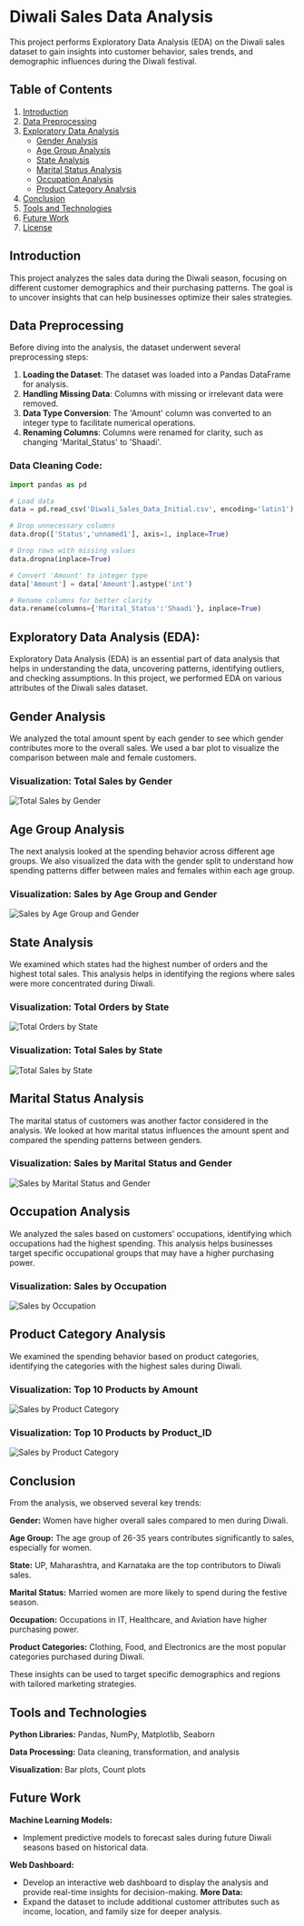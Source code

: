 # Diwali Sales Data Analysis

This project performs Exploratory Data Analysis (EDA) on the Diwali sales dataset to gain insights into customer behavior, sales trends, and demographic influences during the Diwali festival.

## Table of Contents

1. [Introduction](#introduction)
2. [Data Preprocessing](#data-preprocessing)
3. [Exploratory Data Analysis](#exploratory-data-analysis-eda)
    - [Gender Analysis](#gender-analysis)
    - [Age Group Analysis](#age-group-analysis)
    - [State Analysis](#state-analysis)
    - [Marital Status Analysis](#marital-status-analysis)
    - [Occupation Analysis](#occupation-analysis)
    - [Product Category Analysis](#product-category-analysis)
4. [Conclusion](#conclusion)
5. [Tools and Technologies](#tools-and-technologies)
6. [Future Work](#future-work)
7. [License](#license)

## Introduction

This project analyzes the sales data during the Diwali season, focusing on different customer demographics and their purchasing patterns. The goal is to uncover insights that can help businesses optimize their sales strategies.

## Data Preprocessing

Before diving into the analysis, the dataset underwent several preprocessing steps:

1. **Loading the Dataset**: The dataset was loaded into a Pandas DataFrame for analysis.
2. **Handling Missing Data**: Columns with missing or irrelevant data were removed.
3. **Data Type Conversion**: The 'Amount' column was converted to an integer type to facilitate numerical operations.
4. **Renaming Columns**: Columns were renamed for clarity, such as changing 'Marital_Status' to 'Shaadi'.

### Data Cleaning Code:

```python
import pandas as pd

# Load data
data = pd.read_csv('Diwali_Sales_Data_Initial.csv', encoding='latin1')

# Drop unnecessary columns
data.drop(['Status','unnamed1'], axis=1, inplace=True)

# Drop rows with missing values
data.dropna(inplace=True)

# Convert 'Amount' to integer type
data['Amount'] = data['Amount'].astype('int')

# Rename columns for better clarity
data.rename(columns={'Marital_Status':'Shaadi'}, inplace=True)
```
## Exploratory Data Analysis (EDA):
Exploratory Data Analysis (EDA) is an essential part of data analysis that helps in understanding the data, uncovering patterns, identifying outliers, and checking assumptions. In this project, we performed EDA on various attributes of the Diwali sales dataset.

## Gender Analysis
We analyzed the total amount spent by each gender to see which gender contributes more to the overall sales. We used a bar plot to visualize the comparison between male and female customers.

### Visualization: Total Sales by Gender
![Total Sales by Gender](./src/gender.png)

## Age Group Analysis
The next analysis looked at the spending behavior across different age groups. We also visualized the data with the gender split to understand how spending patterns differ between males and females within each age group.

### Visualization: Sales by Age Group and Gender
![Sales by Age Group and Gender](./src/age.png)

## State Analysis
We examined which states had the highest number of orders and the highest total sales. This analysis helps in identifying the regions where sales were more concentrated during Diwali.

### Visualization: Total Orders by State
![Total Orders by State](./src/state_orders.png)

### Visualization: Total Sales by State
![Total Sales by State](./src/state_amount.png)


## Marital Status Analysis
The marital status of customers was another factor considered in the analysis. We looked at how marital status influences the amount spent and compared the spending patterns between genders.

### Visualization: Sales by Marital Status and Gender
![Sales by Marital Status and Gender](./src/marital.png)


## Occupation Analysis
We analyzed the sales based on customers' occupations, identifying which occupations had the highest spending. This analysis helps businesses target specific occupational groups that may have a higher purchasing power.

### Visualization: Sales by Occupation

![Sales by Occupation](./src/occupation.png)

## Product Category Analysis
We examined the spending behavior based on product categories, identifying the categories with the highest sales during Diwali.

### Visualization: Top 10 Products by Amount
![Sales by Product Category](./src/product_amount.png)

### Visualization: Top 10 Products by Product_ID
![Sales by Product Category](./src/product_order.png)


## Conclusion
From the analysis, we observed several key trends:

**Gender:** Women have higher overall sales compared to men during Diwali.

**Age Group:** The age group of 26-35 years contributes significantly to sales, especially for women.

**State:** UP, Maharashtra, and Karnataka are the top contributors to Diwali sales.

**Marital Status:** Married women are more likely to spend during the festive season.

**Occupation:** Occupations in IT, Healthcare, and Aviation have higher purchasing power.

**Product Categories:** Clothing, Food, and Electronics are the most popular categories purchased during Diwali.

These insights can be used to target specific demographics and regions with tailored marketing strategies.

## Tools and Technologies
**Python Libraries:** Pandas, NumPy, Matplotlib, Seaborn

**Data Processing:** Data cleaning, transformation, and analysis

**Visualization:** Bar plots, Count plots

## Future Work
**Machine Learning Models:** 
- Implement predictive models to forecast sales during future Diwali seasons based on historical data.
  
**Web Dashboard:** 
- Develop an interactive web dashboard to display the analysis and provide real-time insights for decision-making.
**More Data:**
- Expand the dataset to include additional customer attributes such as income, location, and family size for deeper analysis.








